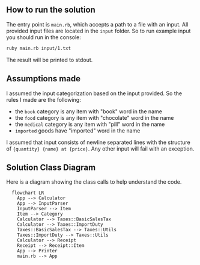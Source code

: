 ## How to run the solution

The entry point is `main.rb`, which accepts a path to a file with an input. All provided input files are located in the `input` folder. So to run example input you should run in the console:

```bash
ruby main.rb input/1.txt
```

The result will be printed to stdout.

## Assumptions made

I assumed the input categorization based on the input provided. So the rules I made are the following:
 - the `book` category is any item with "book" word in the name
 - the `food` category is any item with "chocolate" word in the name
 - the `medical` category is any item with "pill" word in the name
 - `imported` goods have "imported" word in the name

I assumed that input consists of newline separated lines with the structure of `{quantity} {name} at {price}`. Any other input will fail with an exception.

## Solution Class Diagram

Here is a diagram showing the class calls to help understand the code.

```mermaid
  flowchart LR
    App --> Calculator
    App --> InputParser
    InputParser --> Item
    Item --> Category
    Calculator --> Taxes::BasicSalesTax
    Calculator --> Taxes::ImportDuty
    Taxes::BasicSalesTax --> Taxes::Utils
    Taxes::ImportDuty --> Taxes::Utils
    Calculator --> Receipt
    Receipt --> Receipt::Item
    App --> Printer
    main.rb --> App
```
